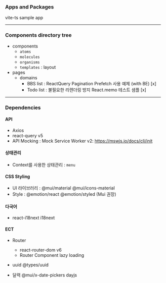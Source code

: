 ### Apps and Packages

vite-ts sample app

---

### Components directory tree

- components
  - `atoms`
  - `molecules`
  - `organisms`
  - `templates` : layout
- pages
  - domains
    - BBS list : ReactQuery Pagination Prefetch 사용 예제 (with BE) [x]
    - Todo list : 불필요한 리렌더링 방지 React.memo 테스트 샘플 [x]

---

### Dependencies

#### API

- Axios
- react-query v5
- API Mocking : Mock Service Worker v2: https://mswjs.io/docs/cli/init

#### 상태관리

- Context를 사용한 상태관리 : `menu`

#### CSS Styling

- UI 라이브러리 : @mui/material @mui/icons-material
- Style : @emotion/react @emotion/styled (Mui 권장)

#### 다국어

- react-i18next i18next

#### ECT

- Router

  - react-router-dom v6
  - Router Component lazy loading

- uuid @types/uuid
- 달력 @mui/x-date-pickers dayjs
